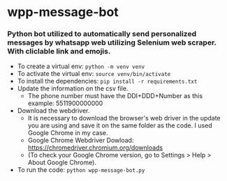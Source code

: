 # wpp-message-bot
### Python bot utilized to automatically send personalized messages by whatsapp web utilizing Selenium web scraper. With cliclable link and emojis.

* To create a virtual env: `python -m venv venv`
* To activate the virtual env: `source venv/bin/activate`
* To install the dependencies: `pip install -r requirements.txt`
* Update the information on the csv file.
  * The phone number must have the DDI+DDD+Number as this example: 5511900000000
* Download the webdriver.
  * It is necessary to download the browser's web driver in the update you are using and save it on the same folder as the code. I used Google Chrome in my case.
  * Google Chrome Webdriver Dowload: https://chromedriver.chromium.org/downloads
  * (To check your Google Chrome version, go to Settings > Help > About Google Chrome).
* To run the code: `python wpp-message-bot.py`
